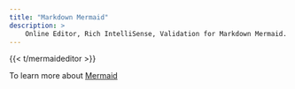 ```yaml
---
title: "Markdown Mermaid"
description: >
    Online Editor, Rich IntelliSense, Validation for Markdown Mermaid.
---
```


{{<  t/mermaideditor >}}

To learn more about [Mermaid](https://mermaid.js.org/)
